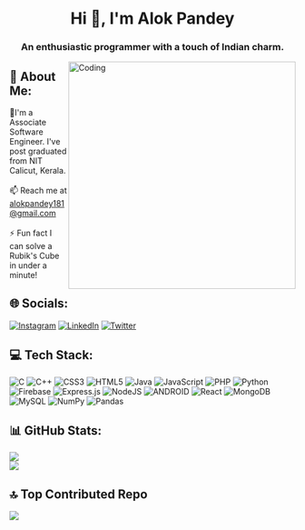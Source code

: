 <h1 align="center">Hi 👋, I'm Alok Pandey</h1>
<h3 align="center">An enthusiastic programmer with a touch of Indian charm.</h3>

<img align="right" alt="Coding" width="400" src="https://cdn.dribbble.com/users/1162077/screenshots/3848914/programmer.gif">


## 💫 About Me:
📱I'm a Associate Software Engineer. I've post graduated from NIT Calicut, Kerala.<br><br>📫 Reach me at alokpandey181@gmail.com<br><br>⚡ Fun fact I can solve a Rubik's Cube in under a minute!


## 🌐 Socials:
[![Instagram](https://img.shields.io/badge/Instagram-%23E4405F.svg?logo=Instagram&logoColor=white)](https://instagram.com/alok_pandey_gzp) [![LinkedIn](https://img.shields.io/badge/LinkedIn-%230077B5.svg?logo=linkedin&logoColor=white)](https://linkedin.com/in/thealokpandey) [![Twitter](https://img.shields.io/badge/Twitter-%231DA1F2.svg?logo=Twitter&logoColor=white)](https://twitter.com/alok_pandey_gzp) 

## 💻 Tech Stack:
![C](https://img.shields.io/badge/c-%2300599C.svg?style=for-the-badge&logo=c&logoColor=white) ![C++](https://img.shields.io/badge/c++-%2300599C.svg?style=for-the-badge&logo=c%2B%2B&logoColor=white) ![CSS3](https://img.shields.io/badge/css3-%231572B6.svg?style=for-the-badge&logo=css3&logoColor=white) ![HTML5](https://img.shields.io/badge/html5-%23E34F26.svg?style=for-the-badge&logo=html5&logoColor=white) ![Java](https://img.shields.io/badge/java-%23ED8B00.svg?style=for-the-badge&logo=java&logoColor=white) ![JavaScript](https://img.shields.io/badge/javascript-%23323330.svg?style=for-the-badge&logo=javascript&logoColor=%23F7DF1E) ![PHP](https://img.shields.io/badge/php-%23777BB4.svg?style=for-the-badge&logo=php&logoColor=white) ![Python](https://img.shields.io/badge/python-3670A0?style=for-the-badge&logo=python&logoColor=ffdd54) ![Firebase](https://img.shields.io/badge/firebase-%23039BE5.svg?style=for-the-badge&logo=firebase) ![Express.js](https://img.shields.io/badge/express.js-%23404d59.svg?style=for-the-badge&logo=express&logoColor=%2361DAFB) ![NodeJS](https://img.shields.io/badge/node.js-6DA55F?style=for-the-badge&logo=node.js&logoColor=white) ![ANDROID](https://img.shields.io/badge/android-%2320232a.svg?style=for-the-badge&logo=android&logoColor=%a4c639) ![React](https://img.shields.io/badge/react-%2320232a.svg?style=for-the-badge&logo=react&logoColor=%2361DAFB) ![MongoDB](https://img.shields.io/badge/MongoDB-%234ea94b.svg?style=for-the-badge&logo=mongodb&logoColor=white) ![MySQL](https://img.shields.io/badge/mysql-%2300f.svg?style=for-the-badge&logo=mysql&logoColor=white) ![NumPy](https://img.shields.io/badge/numpy-%23013243.svg?style=for-the-badge&logo=numpy&logoColor=white) ![Pandas](https://img.shields.io/badge/pandas-%23150458.svg?style=for-the-badge&logo=pandas&logoColor=white)
## 📊 GitHub Stats:
![](https://github-readme-streak-stats.herokuapp.com/?user=alokpandeygzp&theme=default&hide_border=false)<br/>
![](https://github-readme-stats.vercel.app/api/top-langs/?username=alokpandeygzp&theme=default&hide_border=false&include_all_commits=false&count_private=false&layout=compact)

## 🔝 Top Contributed Repo
![](https://github-contributor-stats.vercel.app/api?username=alokpandeygzp&limit=5&theme=dark&combine_all_yearly_contributions=true)
